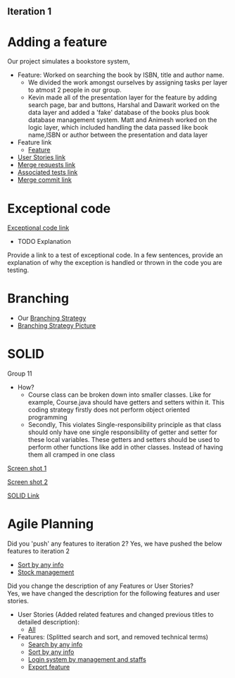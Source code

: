 ## Iteration 1

# Adding a feature

Our project simulates a bookstore system,
- Feature: Worked on searching the book by ISBN, title and author name. 
    - We divided the work amongst ourselves by assigning tasks per layer to atmost 2 people in our group.
    - Kevin made all of the presentation layer for the feature by adding search page, bar and buttons, 
      Harshal and Dawarit worked on the data layer and added a 'fake' database of the books plus book
      database management system. Matt and Animesh worked on the logic layer, which included handling 
      the data passed like book name,ISBN or author between the presentation and data layer 
- Feature link
    - [Feature](https://code.cs.umanitoba.ca/3350-winter-2021-a03/winter-2021-a03-group-10/-/issues/19)
- [User Stories link](https://code.cs.umanitoba.ca/3350-winter-2021-a03/winter-2021-a03-group-10/-/issues/17)
- [Merge requests link](https://code.cs.umanitoba.ca/3350-winter-2021-a03/winter-2021-a03-group-10/-/merge_requests)
- [Associated tests link]()
- [Merge commit link]()


# Exceptional code

[Exceptional code link]()
- TODO Explanation


Provide a link to a test of exceptional code. In a few sentences,
provide an explanation of why the exception is handled or thrown
in the code you are testing.

# Branching

- Our [Branching Strategy](https://code.cs.umanitoba.ca/3350-winter-2021-a03/winter-2021-a03-group-10/-/blob/master/docs/BranchingStrategy.md)
- [Branching Strategy Picture](https://code.cs.umanitoba.ca/3350-winter-2021-a03/winter-2021-a03-group-10/-/blob/master/docs/branchingstrategy.png)

# SOLID
Group 11
- How? 
    - Course class can be broken down into smaller classes. Like for example, Course.java should have getters and setters within it.
      This coding strategy firstly does not perform object oriented programming
    - Secondly, This violates Single-responsibility principle as that class should only have one single responsibility of getter and setter for these local variables.
      These getters and setters should be used to perform other functions like add in other classes. Instead of having them all cramped in one class

[Screen shot 1](https://code.cs.umanitoba.ca/3350-winter-2021-a03/winter-2021-a03-group-10/-/blob/master/docs/screenshot1.PNG)

[Screen shot 2](https://code.cs.umanitoba.ca/3350-winter-2021-a03/winter-2021-a03-group-10/-/blob/master/docs/screenshot2.PNG)

[SOLID Link](https://code.cs.umanitoba.ca/3350-winter-2021-a03/listmycourses-comp3350-a03-group11/-/blob/develop/logic/ListMyCoursesServer/src/main/java/group11/listmycourses/server/Course.java)


# Agile Planning

Did you 'push' any features to iteration 2? 
Yes, we have pushed the below features to iteration 2
- [Sort by any info](https://code.cs.umanitoba.ca/3350-winter-2021-a03/winter-2021-a03-group-10/-/issues/31)
- [Stock management](https://code.cs.umanitoba.ca/3350-winter-2021-a03/winter-2021-a03-group-10/-/issues/14)
  
  
  

Did you change the description of any Features or User Stories?  
Yes, we have changed the description for the following features and user stories.  

- User Stories (Added related features and changed previous titles to detailed description):
    - [All](https://code.cs.umanitoba.ca/3350-winter-2021-a03/winter-2021-a03-group-10/-/issues?label_name%5B%5D=User+stories)
- Features: (Splitted search and sort, and removed technical terms)
    - [Search by any info](https://code.cs.umanitoba.ca/3350-winter-2021-a03/winter-2021-a03-group-10/-/issues/19)
    - [Sort by any info](https://code.cs.umanitoba.ca/3350-winter-2021-a03/winter-2021-a03-group-10/-/issues/31)
    - [Login system by management and staffs](https://code.cs.umanitoba.ca/3350-winter-2021-a03/winter-2021-a03-group-10/-/issues/8)
    - [Export feature](https://code.cs.umanitoba.ca/3350-winter-2021-a03/winter-2021-a03-group-10/-/issues/6)